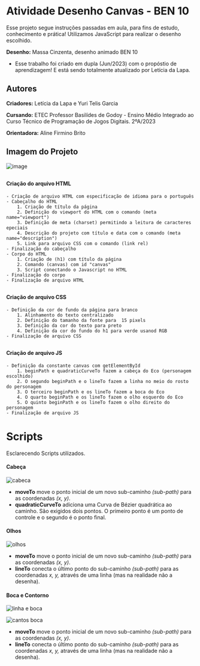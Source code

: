 # Atividade Desenho Canvas - BEN 10 
Esse projeto segue instruções passadas em aula, para fins de estudo, conhecimento e prática! Utilizamos JavaScript para realizar o desenho escolhido. 

**Desenho:** Massa Cinzenta, desenho animado BEN 10

- Esse trabalho foi criado em dupla (Jun/2023) com o propóstio de aprendizagem! E está sendo totalmente atualizado por Letícia da Lapa.

## Autores
**Criadores:** Letícia da Lapa e Yuri Telis Garcia

**Cursando:** ETEC Professor Basilídes de Godoy - Ensino Médio Integrado ao Curso Técnico de Programação de Jogos Digitais. 2ºA/2023

**Orientadora:** Aline Firmino Brito

## Imagem do Projeto 
![image](https://github.com/LehLapa/Atv.Desenho-Canvas/assets/128638269/1f8b053b-4f00-4559-97db-81014db6db34)

##
#### Criação do arquivo HTML
    - Criação de arquivo HTML com especificação de idioma para o português
    - Cabeçalho do HTML
        1. Criação de título da página
        2. Definição do viewport do HTML com o comando (meta name="viewport")
        3. Definição de meta (charset) permitindo a leitura de caracteres epeciais
        4. Descrição do projeto com título e data com o comando (meta name="description")
        5. Link para arquivo CSS com o comando (link rel)
    - Finalização do cabeçalho
    - Corpo do HTML
        1. Criação de (h1) com título da página
        2. Comando (canvas) com id "canvas"
        3. Script conectando o Javascript no HTML
    - Finalização do corpo
    - Finalização de arquivo HTML
##
#### Criação de arquivo CSS
    - Definição da cor de fundo da página para branco
        1. Alinhamento do texto centralizado
        2. Definição do tamanho da fonte para  15 pixels
        3. Definição da cor do texto para preto
        4. Definição da cor do fundo do h1 para verde usanod RGB
    - Finalização de arquivo CSS
##
#### Criação de arquivo JS
    - Definição da constante canvas com getElementById
        1. beginPath e quadraticCurveTo fazem a cabeça do Eco (personagem escolhido)
        2. O segundo beginPath e o lineTo fazem a linha no meio do rosto do personagem
        3. O terceiro beginPath e os lineTo fazem a boca do Eco
        4. O quarto beginPath e os lineTo fazem o olho esquerdo do Eco
        5. O quinto beginPath e os lineTo fazem o olho direito do personagem
    - Finalização de arquivo JS
##
# Scripts 
Esclarecendo Scripts utilizados.

#### Cabeça
![cabeca](https://github.com/LehLapa/Atv.Desenho-Canvas/assets/128638269/03ba19f1-3fe3-40c0-a85f-0e8192e85ee0)
- **moveTo** move o ponto inicial de um novo sub-caminho *(sub-path)* para as coordenadas *(x, y)*.
- **quadraticCurveTo** adiciona uma Curva de Bézier quadrática ao caminho. São exigidos dois pontos. O primeiro ponto é um ponto de controle e o segundo é o ponto final.

#### Olhos
![olhos](https://github.com/LehLapa/Atv.Desenho-Canvas/assets/128638269/e375a6b1-aac4-451f-a69e-0b3c71fee32c)
- **moveTo** move o ponto inicial de um novo sub-caminho *(sub-path)* para as coordenadas *(x, y)*.
- **lineTo** conecta o último ponto do sub-caminho *(sub-path)* para as coordenadas *x, y,* através de uma linha (mas na realidade não a desenha).

#### Boca e Contorno
![linha e boca](https://github.com/LehLapa/Atv.Desenho-Canvas/assets/128638269/3b3936c7-100d-475b-a31b-7e8e80ada05e)

![cantos boca](https://github.com/LehLapa/Atv.Desenho-Canvas/assets/128638269/3d8808ba-6fa0-4d85-8688-ab1960be7f0d)

- **moveTo** move o ponto inicial de um novo sub-caminho *(sub-path)* para as coordenadas *(x, y)*.
- **lineTo** conecta o último ponto do sub-caminho *(sub-path)* para as coordenadas *x, y,* através de uma linha (mas na realidade não a desenha).






